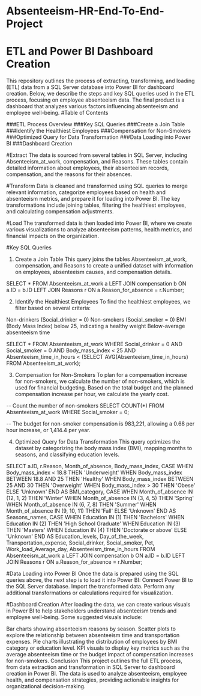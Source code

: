 # Absenteeism-HR-End-To-End-Project


# ETL and Power BI Dashboard Creation

This repository outlines the process of extracting, transforming, and loading (ETL) data from a SQL Server database into Power BI for dashboard creation. Below, we describe the steps and key SQL queries used in the ETL process, focusing on employee absenteeism data. The final product is a dashboard that analyzes various factors influencing absenteeism and employee well-being.
#Table of Contents

###ETL Process Overview
###Key SQL Queries
###Create a Join Table
###Identify the Healthiest Employees
###Compensation for Non-Smokers
###Optimized Query for Data Transformation
###Data Loading into Power BI
###Dashboard Creation

#Extract
The data is sourced from several tables in SQL Server, including Absenteeism_at_work, compensation, and Reasons. These tables contain detailed information about employees, their absenteeism records, compensation, and the reasons for their absences.

#Transform
Data is cleaned and transformed using SQL queries to merge relevant information, categorize employees based on health and absenteeism metrics, and prepare it for loading into Power BI. The key transformations include joining tables, filtering the healthiest employees, and calculating compensation adjustments.

#Load
The transformed data is then loaded into Power BI, where we create various visualizations to analyze absenteeism patterns, health metrics, and financial impacts on the organization.

#Key SQL Queries
1. Create a Join Table
This query joins the tables Absenteeism_at_work, compensation, and Reasons to create a unified dataset with information on employees, absenteeism causes, and compensation details.


SELECT * 
FROM Absenteeism_at_work a
LEFT JOIN compensation b ON a.ID = b.ID
LEFT JOIN Reasons r ON a.Reason_for_absence = r.Number;

2. Identify the Healthiest Employees
To find the healthiest employees, we filter based on several criteria:

Non-drinkers (Social_drinker = 0)
Non-smokers (Social_smoker = 0)
BMI (Body Mass Index) below 25, indicating a healthy weight
Below-average absenteeism time

SELECT * 
FROM Absenteeism_at_work
WHERE Social_drinker = 0 
  AND Social_smoker = 0
  AND Body_mass_index < 25
  AND Absenteeism_time_in_hours < (SELECT AVG(Absenteeism_time_in_hours) FROM Absenteeism_at_work);


3. Compensation for Non-Smokers
To plan for a compensation increase for non-smokers, we calculate the number of non-smokers, which is used for financial budgeting. Based on the total budget and the planned compensation increase per hour, we calculate the yearly cost.


-- Count the number of non-smokers
SELECT COUNT(*) 
FROM Absenteeism_at_work
WHERE Social_smoker = 0;

-- The budget for non-smoker compensation is 983,221, allowing a 0.68 per hour increase, or 1,414.4 per year.

4. Optimized Query for Data Transformation
This query optimizes the dataset by categorizing the body mass index (BMI), mapping months to seasons, and classifying education levels.


SELECT
    a.ID,
    r.Reason,
    Month_of_absence,
    Body_mass_index,
    CASE 
        WHEN Body_mass_index < 18.8 THEN 'Underweight'
        WHEN Body_mass_index BETWEEN 18.8 AND 25 THEN 'Healthy'
        WHEN Body_mass_index BETWEEN 25 AND 30 THEN 'Overweight'
        WHEN Body_mass_index > 30 THEN 'Obese'
        ELSE 'Unknown'
    END AS BMI_category,
    CASE 
        WHEN Month_of_absence IN (12, 1, 2) THEN 'Winter'
        WHEN Month_of_absence IN (3, 4, 5) THEN 'Spring'
        WHEN Month_of_absence IN (6, 7, 8) THEN 'Summer'
        WHEN Month_of_absence IN (9, 10, 11) THEN 'Fall'
        ELSE 'Unknown'
    END AS Seasons_names,
    CASE 
        WHEN Education IN (1) THEN 'Bachelors'
        WHEN Education IN (2) THEN 'High School Graduate'
        WHEN Education IN (3) THEN 'Masters'
        WHEN Education IN (4) THEN 'Doctorate or above'
        ELSE 'Unknown'
    END AS Education_levels,
    Day_of_the_week,
    Transportation_expense,
    Social_drinker,
    Social_smoker,
    Pet,
    Work_load_Average_day,
    Absenteeism_time_in_hours
FROM Absenteeism_at_work a
LEFT JOIN compensation b ON a.ID = b.ID
LEFT JOIN Reasons r ON a.Reason_for_absence = r.Number;

#Data Loading into Power BI
Once the data is prepared using the SQL queries above, the next step is to load it into Power BI:
Connect Power BI to the SQL Server database.
Import the transformed data.
Perform any additional transformations or calculations required for visualization.

#Dashboard Creation
After loading the data, we can create various visuals in Power BI to help stakeholders understand absenteeism trends and employee well-being. Some suggested visuals include:

Bar charts showing absenteeism reasons by season.
Scatter plots to explore the relationship between absenteeism time and transportation expenses.
Pie charts illustrating the distribution of employees by BMI category or education level.
KPI visuals to display key metrics such as the average absenteeism time or the budget impact of compensation increases for non-smokers.
Conclusion
This project outlines the full ETL process, from data extraction and transformation in SQL Server to dashboard creation in Power BI. The data is used to analyze absenteeism, employee health, and compensation strategies, providing actionable insights for organizational decision-making.

